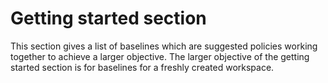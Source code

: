 # Getting started section

This section gives a list of baselines which are suggested policies working together to achieve a larger objective.
The larger objective of the getting started section is for baselines for a freshly created workspace.
